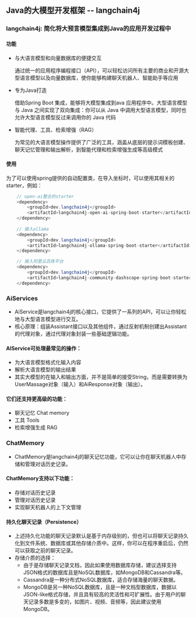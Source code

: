 ## Java的大模型开发框架 -- langchain4j

### langchain4j: 简化将大预言模型集成到Java的应用开发过程中

#### 功能

- 与大语言模型和向量数据库的便捷交互

  通过统一的应用程序编程接口（API），可以轻松访问所有主要的商业和开源大型语言模型以及向量数据库，使你能够构建聊天机器人、智能助手等应用

- 专为Java打造

  借助Spring Boot 集成，能够将大模型集成到ava 应用程序中。大型语言模型与 Java 之间实现了双向集成：你可以从 Java 中调用大型语言模型，同时也允许大型语言模型反过来调用你的 Java 代码

- 智能代理、工具、检索增强（RAG）

  为常见的大语言模型操作提供了广泛的工具，涵盖从底层的提示词模板创建、聊天记忆管理和输出解析，到智能代理和检索增强生成等高级模式

#### 使用

为了可以使用spring提供的自动配置类，在导入坐标时，可以使用其相关的starter，例如：

```java
    // open-ai整合的starter
    <dependency>
        <groupId>dev.langchain4j</groupId>
        <artifactId>langchain4j-open-ai-spring-boot-starter</artifactId>
    </dependency>
        
    // 接入ollama
    <dependency>
        <groupId>dev.langchain4j</groupId>
        <artifactId>langchain4j-ollama-spring-boot-starter</artifactId>
    </dependency>

    // 接入阿里云百炼平台
    <dependency>
        <groupId>dev.langchain4j</groupId>
        <artifactId>langchain4j-community-dashscope-spring-boot-starter</artifactId>
    </dependency>
```

### AiServices

- AiService是langchain4j的核心接口，它提供了一系列的API，可以让你轻松地与大型语言模型进行交互。
- 核心原理：组装Assistant接口以及其他组件，通过反射机制创建出Assistant的代理对象，通过代理对象封装一些基础逻辑功能。

#### AIService可处理最常见的操作：
- 为大语言模型格式化输入内容
- 解析大语言模型的输出结果
- 其实大模型的在输入和输出方面，并不是简单的接受String，而是需要转换为UserMassage对象（输入）和AiResponse对象（输出）。

#### 它们还支持更高级的功能：
- 聊天记忆 Chat memory
- 工具 Tools
- 检索增强生成 RAG


### ChatMemory

- ChatMemory是langchain4j的聊天记忆功能，它可以让你在聊天机器人中存储和管理对话历史记录。

#### ChatMemory支持以下功能：
- 存储对话历史记录
- 管理对话历史记录
- 实现聊天机器人的上下文管理

#### 持久化聊天记录（Persistence）
- 上述持久化功能的聊天记录默认是基于内存级别的，但也可以将聊天记录持久化到文件系统、数据库或其他存储介质中。这样，你可以在程序重启后，仍然可以获取之前的聊天记录。
- 存储介质的选择：
  - 由于是存储聊天记录文档，因此如果使用数据库存储，建议选择支持JSON格式的数据库且是NoSQL数据库，如MongoDB和Cassandra等。
  - Cassandra是一种分布式NoSQL数据库，适合存储海量的聊天数据。
  - MongoDB是另一种NoSQL数据库，且是一种文档型数据库，数据以JSON-like格式存储，并且具有较高的灵活性和可扩展性。由于用户的聊天记录多数是多变的，如图片、视频、音频等，因此建议使用MongoDB。